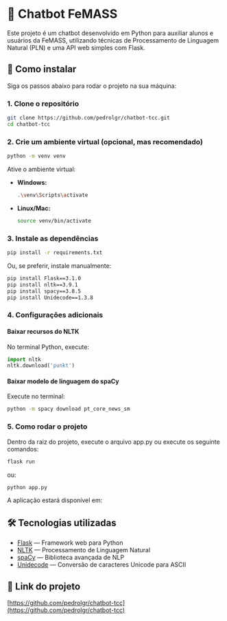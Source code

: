 # 🤖 Chatbot FeMASS

Este projeto é um chatbot desenvolvido em Python para auxiliar alunos e usuários da FeMASS, utilizando técnicas de Processamento de Linguagem Natural (PLN) e uma API web simples com Flask.

## 🚀 Como instalar

Siga os passos abaixo para rodar o projeto na sua máquina:

### 1. Clone o repositório

```bash
git clone https://github.com/pedrolgr/chatbot-tcc.git
cd chatbot-tcc
```

### 2. Crie um ambiente virtual (opcional, mas recomendado)

```bash
python -m venv venv
```

Ative o ambiente virtual:

- **Windows:**
  ```bash
  .\venv\Scripts\activate
  ```
- **Linux/Mac:**
  ```bash
  source venv/bin/activate
  ```

### 3. Instale as dependências

```bash
pip install -r requirements.txt
```

Ou, se preferir, instale manualmente:

```bash
pip install Flask==3.1.0
pip install nltk==3.9.1
pip install spacy==3.8.5
pip install Unidecode==1.3.8
```

### 4. Configurações adicionais

#### Baixar recursos do NLTK

No terminal Python, execute:

```python
import nltk
nltk.download('punkt')
```

#### Baixar modelo de linguagem do spaCy

Execute no terminal:

```bash
python -m spacy download pt_core_news_sm
```

### 5. Como rodar o projeto

Dentro da raiz do projeto, execute o arquivo app.py ou execute os seguinte comandos:

```bash
flask run
```
ou:
```bash
python app.py
```




A aplicação estará disponível em:

## 🛠 Tecnologias utilizadas

- [Flask](https://flask.palletsprojects.com/) — Framework web para Python
- [NLTK](https://www.nltk.org/) — Processamento de Linguagem Natural
- [spaCy](https://spacy.io/) — Biblioteca avançada de NLP
- [Unidecode](https://pypi.org/project/Unidecode/) — Conversão de caracteres Unicode para ASCII



## 🔗 Link do projeto

[https://github.com/pedrolgr/chatbot-tcc](https://github.com/pedrolgr/chatbot-tcc)
